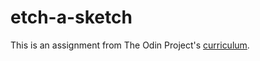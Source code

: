# etch-a-sketch
This is an assignment from The Odin Project's [curriculum](https://www.theodinproject.com/lessons/etch-a-sketch-project).


